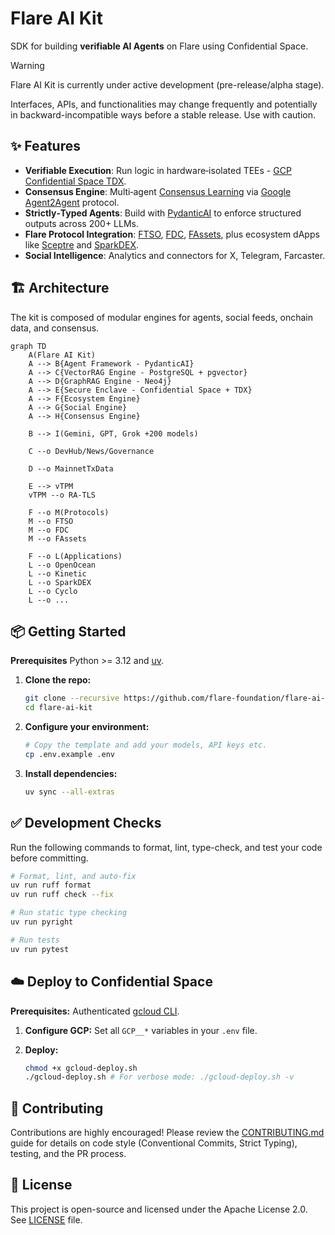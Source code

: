 # Flare AI Kit

SDK for building **verifiable AI Agents** on Flare using Confidential Space.

> [!WARNING]
>
> Flare AI Kit is currently under active development (pre-release/alpha stage).
>
> Interfaces, APIs, and functionalities may change frequently and potentially in backward-incompatible ways before a stable release.
> Use with caution.

## ✨ Features

- **Verifiable Execution**: Run logic in hardware‑isolated TEEs - [GCP Confidential Space TDX](https://cloud.google.com/confidential-computing/confidential-space/docs/confidential-space-overview).
- **Consensus Engine**: Multi‑agent [Consensus Learning](https://arxiv.org/abs/2402.16157) via [Google Agent2Agent](https://github.com/a2aproject/A2A) protocol.
- **Strictly‑Typed Agents**: Build with [PydanticAI](https://ai.pydantic.dev) to enforce structured outputs across 200+ LLMs.
- **Flare Protocol Integration**: [FTSO](https://dev.flare.network/ftso/overview), [FDC](https://dev.flare.network/fdc/overview), [FAssets](https://dev.flare.network/fassets/overview), plus ecosystem dApps like [Sceptre](http://sceptre.fi) and [SparkDEX](https://sparkdex.ai).
- **Social Intelligence**: Analytics and connectors for X, Telegram, Farcaster.

## 🏗️ Architecture

The kit is composed of modular engines for agents, social feeds, onchain data, and consensus.

```mermaid
graph TD
    A(Flare AI Kit)
    A --> B{Agent Framework - PydanticAI}
    A --> C{VectorRAG Engine - PostgreSQL + pgvector}
    A --> D{GraphRAG Engine - Neo4j}
    A --> E{Secure Enclave - Confidential Space + TDX}
    A --> F{Ecosystem Engine}
    A --> G{Social Engine}
    A --> H{Consensus Engine}

    B --> I(Gemini, GPT, Grok +200 models)

    C --o DevHub/News/Governance

    D --o MainnetTxData

    E --> vTPM
    vTPM --o RA-TLS

    F --o M(Protocols)
    M --o FTSO
    M --o FDC
    M --o FAssets

    F --o L(Applications)
    L --o OpenOcean
    L --o Kinetic
    L --o SparkDEX
    L --o Cyclo
    L --o ...
```

## 📦 Getting Started

**Prerequisites** Python >= 3.12 and [uv](https://github.com/astral-sh/uv).

1. **Clone the repo:**

   ```bash
   git clone --recursive https://github.com/flare-foundation/flare-ai-kit.git
   cd flare-ai-kit
   ```

2. **Configure your environment:**

   ```bash
   # Copy the template and add your models, API keys etc.
   cp .env.example .env
   ```

3. **Install dependencies:**

   ```bash
   uv sync --all-extras
   ```

## ✅ Development Checks

Run the following commands to format, lint, type-check, and test your code before committing.

```bash
# Format, lint, and auto-fix
uv run ruff format
uv run ruff check --fix

# Run static type checking
uv run pyright

# Run tests
uv run pytest
```

## ☁️ Deploy to Confidential Space

**Prerequisites:** Authenticated [gcloud CLI](https://cloud.google.com/sdk/docs/install).

1. **Configure GCP:** Set all `GCP__*` variables in your `.env` file.

2. **Deploy:**

   ```bash
   chmod +x gcloud-deploy.sh
   ./gcloud-deploy.sh # For verbose mode: ./gcloud-deploy.sh -v
   ```

## 🤝 Contributing

Contributions are highly encouraged! Please review the [CONTRIBUTING.md](CONTRIBUTING.md) guide for details on code style (Conventional Commits, Strict Typing), testing, and the PR process.

## 📜 License

This project is open-source and licensed under the Apache License 2.0. See [LICENSE](LICENSE) file.
